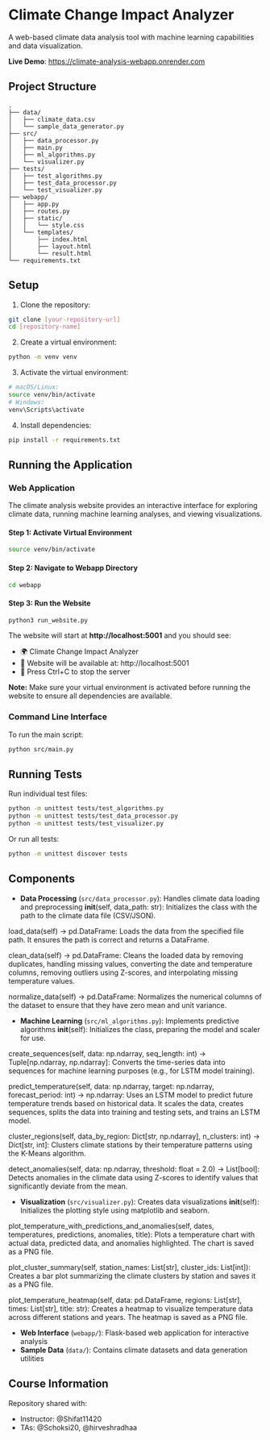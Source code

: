# Climate Change Impact Analyzer

A web-based climate data analysis tool with machine learning capabilities and data visualization.

**Live Demo**: https://climate-analysis-webapp.onrender.com

## Project Structure
```
.
├── data/
│   ├── climate_data.csv
│   └── sample_data_generator.py
├── src/
│   ├── data_processor.py
│   ├── main.py
│   ├── ml_algorithms.py
│   └── visualizer.py
├── tests/
│   ├── test_algorithms.py
│   ├── test_data_processor.py
│   └── test_visualizer.py
├── webapp/
│   ├── app.py
│   ├── routes.py
│   ├── static/
│   │   └── style.css
│   └── templates/
│       ├── index.html
│       ├── layout.html
│       └── result.html
└── requirements.txt
```

## Setup

1. Clone the repository:
```bash
git clone [your-repository-url]
cd [repository-name]
```

2. Create a virtual environment:
```bash
python -m venv venv
```

3. Activate the virtual environment:
```bash
# macOS/Linux:
source venv/bin/activate
# Windows:
venv\Scripts\activate
```

4. Install dependencies:
```bash
pip install -r requirements.txt
```

## Running the Application

### Web Application
The climate analysis website provides an interactive interface for exploring climate data, running machine learning analyses, and viewing visualizations.

#### **Step 1: Activate Virtual Environment**
```bash
source venv/bin/activate
```

#### **Step 2: Navigate to Webapp Directory**
```bash
cd webapp
```

#### **Step 3: Run the Website**
```bash
python3 run_website.py
```

The website will start at **http://localhost:5001** and you should see:
- 🌍 Climate Change Impact Analyzer
- 📍 Website will be available at: http://localhost:5001
- 🛑 Press Ctrl+C to stop the server

**Note:** Make sure your virtual environment is activated before running the website to ensure all dependencies are available.


### Command Line Interface
To run the main script:
```bash
python src/main.py
```

## Running Tests
Run individual test files:
```bash
python -m unittest tests/test_algorithms.py
python -m unittest tests/test_data_processor.py
python -m unittest tests/test_visualizer.py
```

Or run all tests:
```bash
python -m unittest discover tests
```

## Components

- **Data Processing** (`src/data_processor.py`): Handles climate data loading and preprocessing
  __init__(self, data_path: str): Initializes the class with the path to the climate data file (CSV/JSON).

load_data(self) -> pd.DataFrame: Loads the data from the specified file path. It ensures the path is correct and returns a DataFrame.

clean_data(self) -> pd.DataFrame: Cleans the loaded data by removing duplicates, handling missing values, converting the date and temperature columns, removing outliers using Z-scores, and interpolating missing temperature values.

normalize_data(self) -> pd.DataFrame: Normalizes the numerical columns of the dataset to ensure that they have zero mean and unit variance.
- **Machine Learning** (`src/ml_algorithms.py`): Implements predictive algorithms
__init__(self): Initializes the class, preparing the model and scaler for use.

create_sequences(self, data: np.ndarray, seq_length: int) -> Tuple[np.ndarray, np.ndarray]: Converts the time-series data into sequences for machine learning purposes (e.g., for LSTM model training).

predict_temperature(self, data: np.ndarray, target: np.ndarray, forecast_period: int) -> np.ndarray: Uses an LSTM model to predict future temperature trends based on historical data. It scales the data, creates sequences, splits the data into training and testing sets, and trains an LSTM model.

cluster_regions(self, data_by_region: Dict[str, np.ndarray], n_clusters: int) -> Dict[str, int]: Clusters climate stations by their temperature patterns using the K-Means algorithm.

detect_anomalies(self, data: np.ndarray, threshold: float = 2.0) -> List[bool]: Detects anomalies in the climate data using Z-scores to identify values that significantly deviate from the mean.
- **Visualization** (`src/visualizer.py`): Creates data visualizations
  __init__(self): Initializes the plotting style using matplotlib and seaborn.

plot_temperature_with_predictions_and_anomalies(self, dates, temperatures, predictions, anomalies, title): Plots a temperature chart with actual data, predicted data, and anomalies highlighted. The chart is saved as a PNG file.

plot_cluster_summary(self, station_names: List[str], cluster_ids: List[int]): Creates a bar plot summarizing the climate clusters by station and saves it as a PNG file.

plot_temperature_heatmap(self, data: pd.DataFrame, regions: List[str], times: List[str], title: str): Creates a heatmap to visualize temperature data across different stations and years. The heatmap is saved as a PNG file.
- **Web Interface** (`webapp/`): Flask-based web application for interactive analysis
- **Sample Data** (`data/`): Contains climate datasets and data generation utilities

## Course Information
Repository shared with:
- Instructor: @Shifat11420
- TAs: @Schoksi20, @hirveshradhaa
